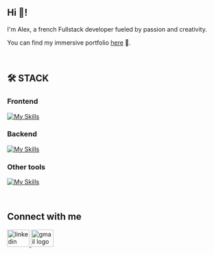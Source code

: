<h2>Hi 👋!</h2>

<p>I'm Alex, a french Fullstack developer fueled by passion and creativity.</p>

<p>You can find my immersive portfolio <a href="https://www.alexandrejoliet.com/">here</a> 🚀.</p>

<br>

###

<h2>🛠️ STACK</h2>

<h3>Frontend</h3>

[![My Skills](https://skillicons.dev/icons?i=html,css,js,ts,react,nextjs,threejs)](https://skillicons.dev)


<h3>Backend</h3>

[![My Skills](https://skillicons.dev/icons?i=nodejs,express,postgres)](https://skillicons.dev)


<h3>Other tools</h3>

[![My Skills](https://skillicons.dev/icons?i=git,blender)](https://skillicons.dev)


<br>

###

<h2>Connect with me</h2>
<div align="left">
  <a href="https://www.linkedin.com/in/alexandrejoliet/" target="_blank">
    <img src="https://raw.githubusercontent.com/maurodesouza/profile-readme-generator/master/src/assets/icons/social/linkedin/default.svg" width="52" height="40" alt="linkedin logo"  />
  </a>
  <a href="mailto:alexandre.joliet@gmail.com" target="_blank">
    <img src="https://raw.githubusercontent.com/maurodesouza/profile-readme-generator/master/src/assets/icons/social/gmail/default.svg" width="52" height="40" alt="gmail logo"  />
  </a>
</div>

###
